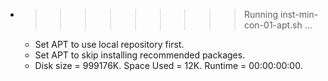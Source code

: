 * >>>>>>>>> Running inst-min-con-01-apt.sh ...
  * Set APT to use local repository first.
  * Set APT to skip installing recommended packages.
  * Disk size = 999176K. Space Used = 12K. Runtime = 00:00:00:00.
